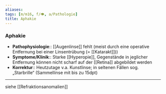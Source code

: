 ```yaml
---
aliases:
tags: [m/m16, f/👁️, a/Pathologie]
title: Aphakie
---
```

### Aphakie
- **Pathophysiologie**:: [[Augenlinse]] fehlt (meist durch eine operative Entfernung bei einer Linsentrübung (= [[Katarakt]]))
- **Symptome/Klinik**:: Starke [[Hyperopie]], Gegenstände in jeglicher Entfernung können nicht scharf auf der [[Retina]] abgebildet werden 
- **Korrektur**:: Heutzutage v.a. Kunstlinse; in seltenen Fällen sog. „Starbrille“ (Sammellinse mit bis zu 15dpt)
---
siehe [[Refraktionsanomalien]]